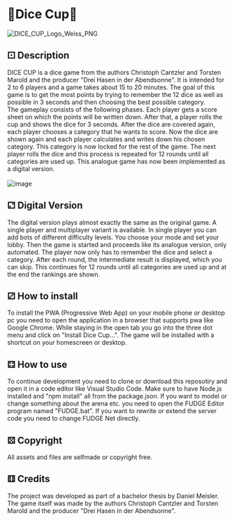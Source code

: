 # 🎲Dice Cup🎲
![DICE_CUP_Logo_Weiss_PNG](https://github.com/danielmeisler/DiceCup/assets/64088909/deea0ee6-47fa-49ec-9a5c-c6660d4b7b6a)

## ⚀ Description
DICE CUP is a dice game from the authors Christoph Cantzler and Torsten Marold and the producer "Drei Hasen in der Abendsonne". It is intended for 2 to 6 players and a game takes about 15 to 20 minutes. The goal of this game is to get the most points by trying to remember the 12 dice as well as possible in 3 seconds and then choosing the best possible category. <br>
The gameplay consists of the following phases. Each player gets a score sheet on which the points will be written down. After that, a player rolls the cup and shows the dice for 3 seconds. After the dice are covered again, each player chooses a category that he wants to score. Now the dice are shown again and each player calculates and writes down his chosen category. This category is now locked for the rest of the game. The next player rolls the dice and this process is repeated for 12 rounds until all categories are used up.
This analogue game has now been implemented as a digital version.
<br> <br>
![image](https://github.com/danielmeisler/DiceCup/assets/64088909/9eff3e35-0873-4585-b648-67831206e429)

## ⚁ Digital Version
The digital version plays almost exactly the same as the original game. A single player and multiplayer variant is available. In single player you can add bots of different difficulty levels. You choose your mode and set your lobby. Then the game is started and proceeds like its analogue version, only automated. The player now only has to remember the dice and select a category. After each round, the intermediate result is displayed, which you can skip. This continues for 12 rounds until all categories are used up and at the end the rankings are shown.

## ⚂ How to install
To install the PWA (Progressive Web App) on your mobile phone or desktop pc you need to open the application in a browser that supports pwa like Google Chrome. While staying in the open tab you go into the three dot menu and click on "Install Dice Cup...". The game will be installed with a shortcut on your homescreen or desktop.

## ⚃ How to use
To continue development you need to clone or download this reposotiry and open it in a code editor like Visual Studio Code. Make sure to have Node.js installed and "npm install" all from the package.json. If you want to model or change something about the arena etc. you need to open the FUDGE Editor program named "FUDGE.bat". If you want to rewrite or extend the server code you need to change FUDGE Net directly.

## ⚄ Copyright
All assets and files are selfmade or copyright free. 

## ⚅ Credits
The project was developed as part of a bachelor thesis by Daniel Meisler. The game itself was made by the authors Christoph Cantzler and Torsten Marold and the producer "Drei Hasen in der Abendsonne".


